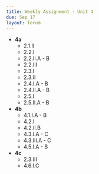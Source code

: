 ```yaml
---
title: Weekly Assignment - Unit 4
due: Sep 17
layout: forum
---
```


- **4a**
    - 2.1.II
    - 2.2.I
    - 2.2.II.A - B
    - 2.2.III
    - 2.3.I
    - 2.3.II
    - 2.4.I.A - B
    - 2.4.II.A - B
    - 2.5.I
    - 2.5.II.A - B
- **4b**
    - 4.1.I.A - B
    - 4.2.I
    - 4.2.II.B
    - 4.3.I.A - C
    - 4.3.III.A - C
    - 4.5.I.A - B
- **4c**
    - 2.3.III
    - 4.6.I.C